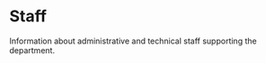# Staff

Information about administrative and technical staff supporting the department.

<!-- Add staff information here -->